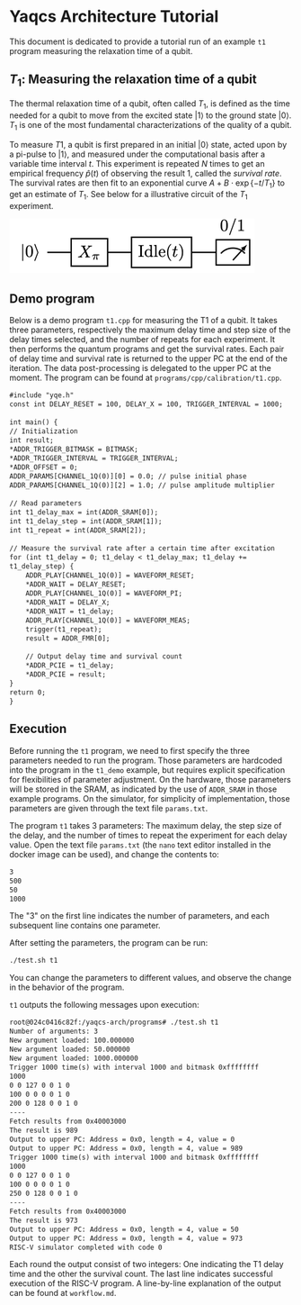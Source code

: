 # Yaqcs Architecture Tutorial
This document is dedicated to provide a tutorial run of an example `t1` program measuring the relaxation time of a qubit.

## $T_1$: Measuring the relaxation time of a qubit
The thermal relaxation time of a qubit, often called $T_1$, is defined as the time needed for a qubit to move from the excited state |1⟩ to the ground state |0⟩. $T_1$ is one of the most fundamental characterizations of the quality of a qubit.

To measure $T1$, a qubit is first prepared in an initial |0⟩ state, acted upon by a pi-pulse to |1⟩, and measured under the computational basis after a variable time interval $t$. This experiment is repeated $N$ times to get an empirical frequency $\hat{p}(t)$ of observing the result $1$, called the *survival rate*. The survival rates are then fit to an exponential curve $A+B\cdot \exp\{-t/T_1\}$ to get an estimate of $T_1$. See below for a illustrative circuit of the $T_1$ experiment.

![below](t1.png) 

## Demo program

Below is a demo program `t1.cpp` for measuring the T1 of a qubit. It takes three parameters, respectively the maximum delay time and step size of the delay times selected, and the number of repeats for each experiment. It then performs the quantum programs and get the survival rates. Each pair of delay time and survival rate is returned to the upper PC at the end of the iteration. The data post-processing is delegated to the upper PC at the moment. The program can be found at `programs/cpp/calibration/t1.cpp`.

    #include "yqe.h"
    const int DELAY_RESET = 100, DELAY_X = 100, TRIGGER_INTERVAL = 1000;

    int main() {
    // Initialization
    int result;
    *ADDR_TRIGGER_BITMASK = BITMASK;
    *ADDR_TRIGGER_INTERVAL = TRIGGER_INTERVAL;
    *ADDR_OFFSET = 0;
    ADDR_PARAMS[CHANNEL_1Q(0)][0] = 0.0; // pulse initial phase
    ADDR_PARAMS[CHANNEL_1Q(0)][2] = 1.0; // pulse amplitude multiplier

    // Read parameters
    int t1_delay_max = int(ADDR_SRAM[0]);
    int t1_delay_step = int(ADDR_SRAM[1]);
    int t1_repeat = int(ADDR_SRAM[2]);

    // Measure the survival rate after a certain time after excitation
    for (int t1_delay = 0; t1_delay < t1_delay_max; t1_delay += t1_delay_step) {
        ADDR_PLAY[CHANNEL_1Q(0)] = WAVEFORM_RESET;
        *ADDR_WAIT = DELAY_RESET;
        ADDR_PLAY[CHANNEL_1Q(0)] = WAVEFORM_PI;
        *ADDR_WAIT = DELAY_X;
        *ADDR_WAIT = t1_delay;
        ADDR_PLAY[CHANNEL_1Q(0)] = WAVEFORM_MEAS;
        trigger(t1_repeat);
        result = ADDR_FMR[0];

        // Output delay time and survival count
        *ADDR_PCIE = t1_delay;
        *ADDR_PCIE = result;
    }
    return 0;
    }
## Execution
Before running the `t1` program, we need to first specify the three parameters needed to run the program. Those parameters are hardcoded into the program in the `t1_demo` example, but requires explicit specification for flexibilities of parameter adjustment. On the hardware, those parameters will be stored in the SRAM, as indicated by the use of `ADDR_SRAM` in those example programs. On the simulator, for simplicity of implementation, those parameters are given through the text file `params.txt`.

The program `t1` takes 3 parameters: The maximum delay, the step size of the delay, and the number of times to repeat the experiment for each delay value. Open the text file `params.txt` (the `nano` text editor installed in the docker image can be used), and change the contents to:
```
3
500
50
1000
```
The "3" on the first line indicates the number of parameters, and each subsequent line contains one parameter.

After setting the parameters, the program can be run:
```bash
./test.sh t1
```
You can change the parameters to different values, and observe the change in the behavior of the program.

`t1` outputs the following messages upon execution:

    root@024c0416c82f:/yaqcs-arch/programs# ./test.sh t1
    Number of arguments: 3
    New argument loaded: 100.000000
    New argument loaded: 50.000000
    New argument loaded: 1000.000000
    Trigger 1000 time(s) with interval 1000 and bitmask 0xffffffff
    1000
    0 0 127 0 0 1 0
    100 0 0 0 0 1 0
    200 0 128 0 0 1 0
    ----
    Fetch results from 0x40003000
    The result is 989
    Output to upper PC: Address = 0x0, length = 4, value = 0
    Output to upper PC: Address = 0x0, length = 4, value = 989
    Trigger 1000 time(s) with interval 1000 and bitmask 0xffffffff
    1000
    0 0 127 0 0 1 0
    100 0 0 0 0 1 0
    250 0 128 0 0 1 0
    ----
    Fetch results from 0x40003000
    The result is 973
    Output to upper PC: Address = 0x0, length = 4, value = 50
    Output to upper PC: Address = 0x0, length = 4, value = 973
    RISC-V simulator completed with code 0

Each round the output consist of two integers: One indicating the T1 delay time and the other the survival count. The last line indicates successful execution of the RISC-V program. A line-by-line explanation of the output can be found at `workflow.md`.